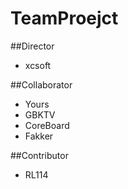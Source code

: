# TeamProejct
##Director
+ xcsoft

##Collaborator
+ Yours
+ GBKTV
+ CoreBoard
+ Fakker

##Contributor
+ RL114
